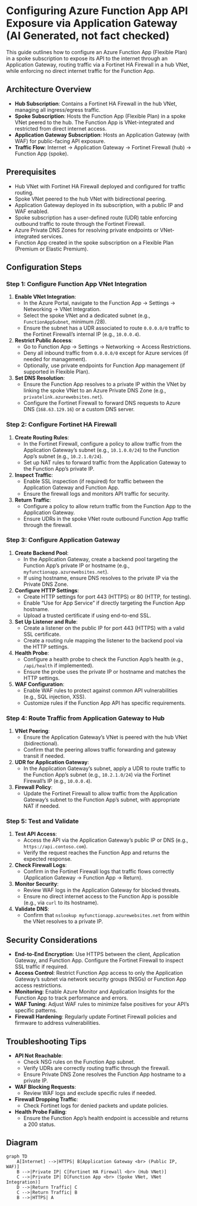 # Configuring Azure Function App API Exposure via Application Gateway (AI Generated, not fact checked)

This guide outlines how to configure an Azure Function App (Flexible Plan) in a spoke subscription to expose its API to the internet through an Application Gateway, routing traffic via a Fortinet HA Firewall in a hub VNet, while enforcing no direct internet traffic for the Function App.

## Architecture Overview
- **Hub Subscription**: Contains a Fortinet HA Firewall in the hub VNet, managing all ingress/egress traffic.
- **Spoke Subscription**: Hosts the Function App (Flexible Plan) in a spoke VNet peered to the hub. The Function App is VNet-integrated and restricted from direct internet access.
- **Application Gateway Subscription**: Hosts an Application Gateway (with WAF) for public-facing API exposure.
- **Traffic Flow**: Internet → Application Gateway → Fortinet Firewall (hub) → Function App (spoke).

## Prerequisites
- Hub VNet with Fortinet HA Firewall deployed and configured for traffic routing.
- Spoke VNet peered to the hub VNet with bidirectional peering.
- Application Gateway deployed in its subscription, with a public IP and WAF enabled.
- Spoke subscription has a user-defined route (UDR) table enforcing outbound traffic to route through the Fortinet Firewall.
- Azure Private DNS Zones for resolving private endpoints or VNet-integrated services.
- Function App created in the spoke subscription on a Flexible Plan (Premium or Elastic Premium).

## Configuration Steps

### Step 1: Configure Function App VNet Integration
1. **Enable VNet Integration**:
   - In the Azure Portal, navigate to the Function App → Settings → Networking → VNet Integration.
   - Select the spoke VNet and a dedicated subnet (e.g., `FunctionAppSubnet`, minimum /28).
   - Ensure the subnet has a UDR associated to route `0.0.0.0/0` traffic to the Fortinet Firewall’s internal IP (e.g., `10.0.0.4`).
2. **Restrict Public Access**:
   - Go to Function App → Settings → Networking → Access Restrictions.
   - Deny all inbound traffic from `0.0.0.0/0` except for Azure services (if needed for management).
   - Optionally, use private endpoints for Function App management (if supported in Flexible Plan).
3. **Set DNS Resolution**:
   - Ensure the Function App resolves to a private IP within the VNet by linking the spoke VNet to an Azure Private DNS Zone (e.g., `privatelink.azurewebsites.net`).
   - Configure the Fortinet Firewall to forward DNS requests to Azure DNS (`168.63.129.16`) or a custom DNS server.

### Step 2: Configure Fortinet HA Firewall
1. **Create Routing Rules**:
   - In the Fortinet Firewall, configure a policy to allow traffic from the Application Gateway’s subnet (e.g., `10.1.0.0/24`) to the Function App’s subnet (e.g., `10.2.1.0/24`).
   - Set up NAT rules to forward traffic from the Application Gateway to the Function App’s private IP.
2. **Inspect Traffic**:
   - Enable SSL inspection (if required) for traffic between the Application Gateway and Function App.
   - Ensure the firewall logs and monitors API traffic for security.
3. **Return Traffic**:
   - Configure a policy to allow return traffic from the Function App to the Application Gateway.
   - Ensure UDRs in the spoke VNet route outbound Function App traffic through the firewall.

### Step 3: Configure Application Gateway
1. **Create Backend Pool**:
   - In the Application Gateway, create a backend pool targeting the Function App’s private IP or hostname (e.g., `myfunctionapp.azurewebsites.net`).
   - If using hostname, ensure DNS resolves to the private IP via the Private DNS Zone.
2. **Configure HTTP Settings**:
   - Create HTTP settings for port 443 (HTTPS) or 80 (HTTP, for testing).
   - Enable “Use for App Service” if directly targeting the Function App hostname.
   - Upload a trusted certificate if using end-to-end SSL.
3. **Set Up Listener and Rule**:
   - Create a listener on the public IP for port 443 (HTTPS) with a valid SSL certificate.
   - Create a routing rule mapping the listener to the backend pool via the HTTP settings.
4. **Health Probe**:
   - Configure a health probe to check the Function App’s health (e.g., `/api/health` if implemented).
   - Ensure the probe uses the private IP or hostname and matches the HTTP settings.
5. **WAF Configuration**:
   - Enable WAF rules to protect against common API vulnerabilities (e.g., SQL injection, XSS).
   - Customize rules if the Function App API has specific requirements.

### Step 4: Route Traffic from Application Gateway to Hub
1. **VNet Peering**:
   - Ensure the Application Gateway’s VNet is peered with the hub VNet (bidirectional).
   - Confirm that the peering allows traffic forwarding and gateway transit if needed.
2. **UDR for Application Gateway**:
   - In the Application Gateway’s subnet, apply a UDR to route traffic to the Function App’s subnet (e.g., `10.2.1.0/24`) via the Fortinet Firewall’s IP (e.g., `10.0.0.4`).
3. **Firewall Policy**:
   - Update the Fortinet Firewall to allow traffic from the Application Gateway’s subnet to the Function App’s subnet, with appropriate NAT if needed.

### Step 5: Test and Validate
1. **Test API Access**:
   - Access the API via the Application Gateway’s public IP or DNS (e.g., `https://api.contoso.com`).
   - Verify the request reaches the Function App and returns the expected response.
2. **Check Firewall Logs**:
   - Confirm in the Fortinet Firewall logs that traffic flows correctly (Application Gateway → Function App → Return).
3. **Monitor Security**:
   - Review WAF logs in the Application Gateway for blocked threats.
   - Ensure no direct internet access to the Function App is possible (e.g., via `curl` to its hostname).
4. **Validate DNS**:
   - Confirm that `nslookup myfunctionapp.azurewebsites.net` from within the VNet resolves to a private IP.

## Security Considerations
- **End-to-End Encryption**: Use HTTPS between the client, Application Gateway, and Function App. Configure the Fortinet Firewall to inspect SSL traffic if required.
- **Access Control**: Restrict Function App access to only the Application Gateway’s subnet via network security groups (NSGs) or Function App access restrictions.
- **Monitoring**: Enable Azure Monitor and Application Insights for the Function App to track performance and errors.
- **WAF Tuning**: Adjust WAF rules to minimize false positives for your API’s specific patterns.
- **Firewall Hardening**: Regularly update Fortinet Firewall policies and firmware to address vulnerabilities.

## Troubleshooting Tips
- **API Not Reachable**:
  - Check NSG rules on the Function App subnet.
  - Verify UDRs are correctly routing traffic through the firewall.
  - Ensure Private DNS Zone resolves the Function App hostname to a private IP.
- **WAF Blocking Requests**:
  - Review WAF logs and exclude specific rules if needed.
- **Firewall Dropping Traffic**:
  - Check Fortinet logs for denied packets and update policies.
- **Health Probe Failing**:
  - Ensure the Function App’s health endpoint is accessible and returns a 200 status.

## Diagram
```mermaid
graph TD
    A[Internet] -->|HTTPS| B[Application Gateway <br> (Public IP, WAF)]
    B -->|Private IP| C[Fortinet HA Firewall <br> (Hub VNet)]
    C -->|Private IP| D[Function App <br> (Spoke VNet, VNet Integration)]
    D -->|Return Traffic| C
    C -->|Return Traffic| B
    B -->|HTTPS| A
```